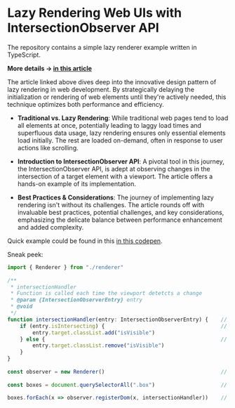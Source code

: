 # Lazy Rendering Web UIs with IntersectionObserver API

The repository contains a simple lazy renderer example written in TypeScript.

**More details -> [in this article](https://medium.com/draftkings-engineering/lazy-rendering-web-uis-with-intersectionobserver-api-bc69a4b61325)**

The article linked above dives deep into the innovative design pattern of lazy rendering in web development. By strategically delaying the initialization or rendering of web elements until they're actively needed, this technique optimizes both performance and efficiency.

- **Traditional vs. Lazy Rendering**: While traditional web pages tend to load all elements at once, potentially leading to laggy load times and superfluous data usage, lazy rendering ensures only essential elements load initially. The rest are loaded on-demand, often in response to user actions like scrolling.

- **Introduction to IntersectionObserver API**: A pivotal tool in this journey, the IntersectionObserver API, is adept at observing changes in the intersection of a target element with a viewport. The article offers a hands-on example of its implementation.

- **Best Practices & Considerations**: The journey of implementing lazy rendering isn't without its challenges. The article rounds off with invaluable best practices, potential challenges, and key considerations, emphasizing the delicate balance between performance enhancement and added complexity.

Quick example could be found in this [in this codepen](https://codepen.io/Mchaov/pen/PoxKbPQ).

Sneak peek:

```typescript
import { Renderer } from "./renderer"
 
/**
 * intersectionHandler
 * Function is called each time the viewport detetcts a change
 * @param {IntersectionObserverEntry} entry
 * @void
 */
function intersectionHandler(entry: IntersectionObserverEntry) {    // takes an entry and processes it
    if (entry.isIntersecting) {                                     // do something if content is visible
        entry.target.classList.add("isVisible")
    } else {                                                        // do something if content is not visible
        entry.target.classList.remove("isVisible")
    }
}
 
const observer = new Renderer()                                     // bootstrap an observer
 
const boxes = document.querySelectorAll(".box")                     // get all of the boxes we wish to observe
 
boxes.forEach(x => observer.registerDom(x, intersectionHandler))    // register all of the boxes with the observer
```
